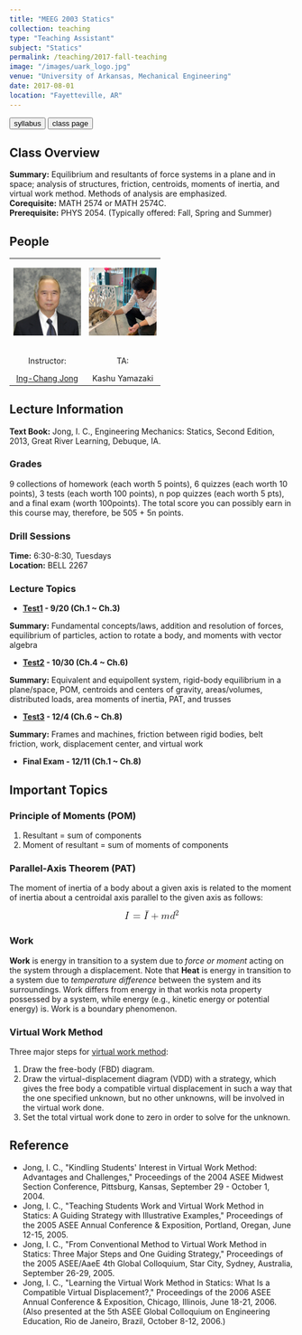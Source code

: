 ```yaml
---
title: "MEEG 2003 Statics"
collection: teaching
type: "Teaching Assistant"
subject: "Statics"
permalink: /teaching/2017-fall-teaching
image: "/images/uark_logo.jpg" 
venue: "University of Arkansas, Mechanical Engineering"
date: 2017-08-01
location: "Fayetteville, AR"
---
```


<button class="btn btn-round btn-sm btn-ghost-blue" onclick="location.href='/files/meeg2003_syllabus.pdf'">syllabus</button>
<button class="btn btn-round btn-sm btn-ghost-blue" onclick="location.href='https://icjong.hosted.uark.edu/'">class page</button>

## Class Overview
<b>Summary:</b> Equilibrium and resultants of force systems in a plane and in space; analysis of structures, friction, centroids, moments of inertia, and virtual work method. Methods of analysis are emphasized.<br>
<b>Corequisite:</b> MATH 2574 or MATH 2574C.<br> 
<b>Prerequisite:</b> PHYS 2054. (Typically offered: Fall, Spring and Summer)

## People
<table style="width:100%;border:0px;border-spacing:0px;border-collapse:collapse;margin-right:auto;">
  <tbody>
    <tr>
      <td style="vertical-align:middle">
        <p align="center"><img src="/images/icj070128s.jpg" width="120"/></p>
      </td>
      <td style="vertical-align:middle">
        <p align="center"><img src="/images/prof.jpg" width="120"/></p>
      </td>
    </tr>
    <tr>
      <td style="horizontal-align:middle">
        <center><p>Instructor: </p><a href="https://icjong.hosted.uark.edu/">Ing-Chang Jong</a></center>
      </td>
      <td style="horizontal-align:middle">
        <center><p>TA: </p><a>Kashu Yamazaki</a></center>
      </td>
    </tr>
  </tbody>
</table>
  
## Lecture Information
<b>Text Book:</b> Jong, I. C., Engineering Mechanics: Statics, Second Edition, 2013, Great River Learning, Debuque, IA. 

### Grades
9 collections of homework (each worth 5 points), 6 quizzes (each worth 10 points), 3 tests (each worth 100 points), n pop quizzes (each worth 5 pts), and a final exam (worth 100points). The total score you can possibly earn in this course may, therefore, be 505 + 5n points.

### Drill Sessions
<b>Time:</b> 6:30-8:30, Tuesdays<br>
<b>Location:</b> BELL 2267

### Lecture Topics
- <b>[**Test1**](https://icjong.hosted.uark.edu/2003/2003t1.063w.pdf) - 9/20 (Ch.1 ~ Ch.3)</b><br> 

<b>Summary:</b> Fundamental concepts/laws, addition and resolution of forces, equilibrium of particles, action to rotate a body, and moments with vector algebra
- <b>[**Test2**](https://icjong.hosted.uark.edu/2003/2003t2w.073.pdf) - 10/30 (Ch.4 ~ Ch.6)</b><br> 

<b>Summary:</b> Equivalent and equipollent system, rigid-body equilibrium in a plane/space, POM, centroids and centers of gravity, areas/volumes, distributed loads, area moments of inertia, PAT, and trusses  
- <b>[**Test3**](https://icjong.hosted.uark.edu/2003/2003t3.073w.pdf) - 12/4 (Ch.6 ~ Ch.8)</b><br> 

<b>Summary:</b> Frames and machines, friction between rigid bodies, belt friction, work, displacement center, and virtual work
- <b>Final Exam - 12/11 (Ch.1 ~ Ch.8)</b>

## Important Topics
### Principle of Moments (POM)
1. Resultant = sum of components
2. Moment of resultant = sum of moments of components

### Parallel-Axis Theorem (PAT)
The moment of inertia of a body about a given axis is related to the moment of inertia about a centroidal axis parallel to the given axis as follows:

<p align="center"><img src="/images/pat.gif"/></p>

### Work
**Work** is energy in transition to a system due to *force or moment* acting on the system through a displacement. Note that **Heat** is energy in transition to a system due to *temperature difference* between the system and its surroundings. Work differs from energy in that workis nota property possessed by a system, while energy (e.g., kinetic energy or potential energy) is. Work is a boundary phenomenon.

### Virtual Work Method

Three major steps for [virtual work method](https://icjong.hosted.uark.edu/docu/05Portland.ppt.pdf):
1. Draw the free-body (FBD) diagram. 
2. Draw the virtual-displacement diagram (VDD) with a strategy, which gives the free body a compatible virtual displacement in such a way that the one specified unknown, but no other unknowns, will be involved in the virtual work done.
3. Set the total virtual work done to zero in order to solve for the unknown.

## Reference
- Jong, I. C., "Kindling Students' Interest in Virtual Work Method: Advantages and Challenges," Proceedings of the 2004 ASEE Midwest Section Conference, Pittsburg, Kansas, September 29 - October 1, 2004.
- Jong, I. C., "Teaching Students Work and Virtual Work Method in Statics: A Guiding Strategy with Illustrative Examples," Proceedings of the 2005 ASEE Annual Conference & Exposition, Portland, Oregan, June 12-15, 2005.
- Jong, I. C., "From Conventional Method to Virtual Work Method in Statics: Three Major Steps and One Guiding Strategy," Proceedings of the 2005 ASEE/AaeE 4th Global Colloquium, Star City, Sydney, Australia, September 26-29, 2005.
- Jong, I. C., "Learning the Virtual Work Method in Statics: What Is a Compatible Virtual Displacement?," Proceedings of the 2006 ASEE Annual Conference & Exposition, Chicago, Illinois, June 18-21, 2006. (Also presented at the 5th ASEE Global Colloquium on Engineering Education, Rio de Janeiro, Brazil, October 8-12, 2006.)
